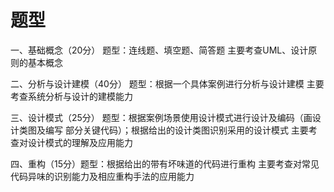 # 题型

一、基础概念（20分） 题型：连线题、填空题、简答题
主要考查UML、设计原则的基本概念

二、分析与设计建模（40分） 题型：根据一个具体案例进行分析与设计建模
主要考查系统分析与设计的建模能力

三、设计模式（25分） 题型：根据案例场景使用设计模式进行设计及编码（画设计类图及编写
部分关键代码）；根据给出的设计类图识别采用的设计模式
主要考查对设计模式的理解及应用能力

四、重构（15分）题型：根据给出的带有坏味道的代码进行重构
主要考查对常见代码异味的识别能力及相应重构手法的应用能力
